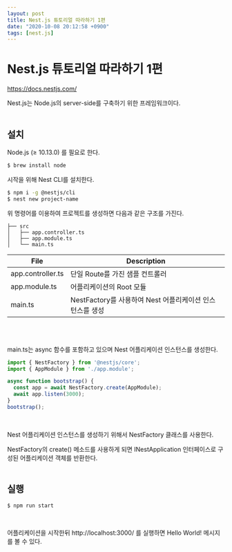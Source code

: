 ```yaml
---
layout: post
title: Nest.js 튜토리얼 따라하기 1편
date: "2020-10-08 20:12:58 +0900"
tags: [nest.js]
---
```


# Nest.js 튜토리얼 따라하기 1편

https://docs.nestjs.com/

Nest.js는 Node.js의 server-side를 구축하기 위한 프레임워크이다.
<br/>
<br/>

## 설치

Node.js (≥ 10.13.0) 를 필요로 한다.
```bash
$ brew install node
```

시작을 위해 Nest CLI를 설치한다.
```bash
$ npm i -g @nestjs/cli
$ nest new project-name
```

위 명령어를 이용하여 프로젝트를 생성하면 다음과 같은 구조를 가진다.

```text
├── src
│   ├── app.controller.ts
│   ├── app.module.ts
│   └── main.ts
```

|File|Description|
|----|---|
|app.controller.ts|단일 Route를 가진 샘플 컨트롤러|
|app.module.ts|어플리케이션의 Root 모듈|
|main.ts|NestFactory를 사용하여 Nest 어플리케이션 인스턴스를 생성|

<br/>
<br/>

main.ts는 async 함수를 포함하고 있으며 Nest 어플리케이션 인스턴스를 생성한다.

```typescript
import { NestFactory } from '@nestjs/core';
import { AppModule } from './app.module';

async function bootstrap() {
  const app = await NestFactory.create(AppModule);
  await app.listen(3000);
}
bootstrap();
```
<br/>

Nest 어플리케이션 인스턴스를 생성하기 위해서 NestFactory 클래스를 사용한다.
<br/>

NestFactory의 create() 메소드를 사용하게 되면 INestApplication 인터페이스로 구성된 어플리케이션 객체를 반환한다.
<br/>
<br/>

## 실행
```bash
$ npm run start
```
<br/>

어플리케이션을 시작한뒤 http://localhost:3000/ 를 실행하면 Hello World! 메시지를 볼 수 있다.
